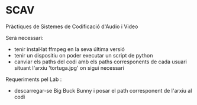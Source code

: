 # SCAV
Pràctiques de Sistemes de Codificació d'Audio i Video

Serà necessari:
- tenir instal·lat ffmpeg en la seva última versió
- tenir un dispositiu on poder executar un script de python
- canviar els paths del codi amb els paths corresponents de cada usuari situant l'arxiu 'tortuga.jpg' on sigui necessari

Requeriments pel Lab : 
- descarregar-se Big Buck Bunny i posar el path corresponent de l'arxiu al codi
